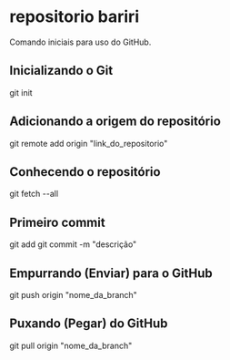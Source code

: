 # repositorio bariri
Comando iniciais para uso do GitHub.

## Inicializando o Git
git init
## Adicionando a origem do repositório
git remote add origin "link_do_repositorio"
## Conhecendo o repositório 
git fetch --all

## Primeiro commit
git add
git commit -m "descrição"
## Empurrando (Enviar) para o GitHub
git push origin "nome_da_branch"
## Puxando (Pegar) do GitHub
git pull origin "nome_da_branch"
